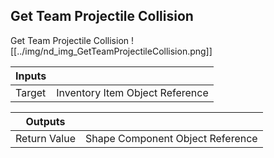 ## Get Team Projectile Collision
Get Team Projectile Collision
![[../img/nd_img_GetTeamProjectileCollision.png]]

|Inputs||
|--|--|
| Target | Inventory Item Object Reference |

|Outputs||
|--|--|
| Return Value | Shape Component Object Reference |
